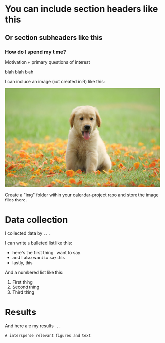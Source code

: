 You can include section headers like this
=========================================

Or section subheaders like this
-------------------------------

### How do I spend my time?

Motivation + primary questions of interest

blah blah blah

I can include an image (not created in R) like this:

![cute puppy](./img/cute_puppy.png)

Create a "img" folder within your calendar-project repo and store the
image files there.

Data collection
===============

I collected data by . . .

I can write a bulleted list like this:

-   here's the first thing I want to say
-   and I also want to say this
-   lastly, this

And a numbered list like this:

1.  First thing
2.  Second thing
3.  Third thing

Results
=======

And here are my results . . .

    # intersperse relevant figures and text
